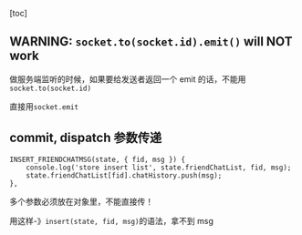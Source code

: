 [toc]

## WARNING: `socket.to(socket.id).emit()` will NOT work

做服务端监听的时候，如果要给发送者返回一个 emit 的话，不能用`socket.to(socket.id)`

直接用`socket.emit`

## commit, dispatch 参数传递

```
INSERT_FRIENDCHATMSG(state, { fid, msg }) {
    console.log('store insert list', state.friendChatList, fid, msg);
    state.friendChatList[fid].chatHistory.push(msg);
},
```

多个参数必须放在对象里，不能直接传！

用这样-》`insert(state, fid, msg)`的语法，拿不到 msg
